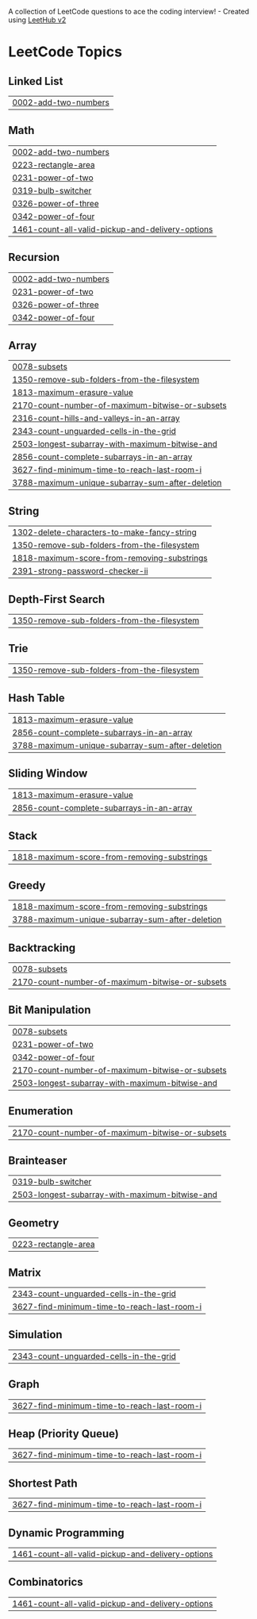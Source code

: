 A collection of LeetCode questions to ace the coding interview! - Created using [LeetHub v2](https://github.com/arunbhardwaj/LeetHub-2.0)
<!---LeetCode Topics Start-->
# LeetCode Topics
## Linked List
|  |
| ------- |
| [0002-add-two-numbers](https://github.com/lovishthapar/dsa_leetcode/tree/master/0002-add-two-numbers) |
## Math
|  |
| ------- |
| [0002-add-two-numbers](https://github.com/lovishthapar/dsa_leetcode/tree/master/0002-add-two-numbers) |
| [0223-rectangle-area](https://github.com/lovishthapar/dsa_leetcode/tree/master/0223-rectangle-area) |
| [0231-power-of-two](https://github.com/lovishthapar/dsa_leetcode/tree/master/0231-power-of-two) |
| [0319-bulb-switcher](https://github.com/lovishthapar/dsa_leetcode/tree/master/0319-bulb-switcher) |
| [0326-power-of-three](https://github.com/lovishthapar/dsa_leetcode/tree/master/0326-power-of-three) |
| [0342-power-of-four](https://github.com/lovishthapar/dsa_leetcode/tree/master/0342-power-of-four) |
| [1461-count-all-valid-pickup-and-delivery-options](https://github.com/lovishthapar/dsa_leetcode/tree/master/1461-count-all-valid-pickup-and-delivery-options) |
## Recursion
|  |
| ------- |
| [0002-add-two-numbers](https://github.com/lovishthapar/dsa_leetcode/tree/master/0002-add-two-numbers) |
| [0231-power-of-two](https://github.com/lovishthapar/dsa_leetcode/tree/master/0231-power-of-two) |
| [0326-power-of-three](https://github.com/lovishthapar/dsa_leetcode/tree/master/0326-power-of-three) |
| [0342-power-of-four](https://github.com/lovishthapar/dsa_leetcode/tree/master/0342-power-of-four) |
## Array
|  |
| ------- |
| [0078-subsets](https://github.com/lovishthapar/dsa_leetcode/tree/master/0078-subsets) |
| [1350-remove-sub-folders-from-the-filesystem](https://github.com/lovishthapar/dsa_leetcode/tree/master/1350-remove-sub-folders-from-the-filesystem) |
| [1813-maximum-erasure-value](https://github.com/lovishthapar/dsa_leetcode/tree/master/1813-maximum-erasure-value) |
| [2170-count-number-of-maximum-bitwise-or-subsets](https://github.com/lovishthapar/dsa_leetcode/tree/master/2170-count-number-of-maximum-bitwise-or-subsets) |
| [2316-count-hills-and-valleys-in-an-array](https://github.com/lovishthapar/dsa_leetcode/tree/master/2316-count-hills-and-valleys-in-an-array) |
| [2343-count-unguarded-cells-in-the-grid](https://github.com/lovishthapar/dsa_leetcode/tree/master/2343-count-unguarded-cells-in-the-grid) |
| [2503-longest-subarray-with-maximum-bitwise-and](https://github.com/lovishthapar/dsa_leetcode/tree/master/2503-longest-subarray-with-maximum-bitwise-and) |
| [2856-count-complete-subarrays-in-an-array](https://github.com/lovishthapar/dsa_leetcode/tree/master/2856-count-complete-subarrays-in-an-array) |
| [3627-find-minimum-time-to-reach-last-room-i](https://github.com/lovishthapar/dsa_leetcode/tree/master/3627-find-minimum-time-to-reach-last-room-i) |
| [3788-maximum-unique-subarray-sum-after-deletion](https://github.com/lovishthapar/dsa_leetcode/tree/master/3788-maximum-unique-subarray-sum-after-deletion) |
## String
|  |
| ------- |
| [1302-delete-characters-to-make-fancy-string](https://github.com/lovishthapar/dsa_leetcode/tree/master/1302-delete-characters-to-make-fancy-string) |
| [1350-remove-sub-folders-from-the-filesystem](https://github.com/lovishthapar/dsa_leetcode/tree/master/1350-remove-sub-folders-from-the-filesystem) |
| [1818-maximum-score-from-removing-substrings](https://github.com/lovishthapar/dsa_leetcode/tree/master/1818-maximum-score-from-removing-substrings) |
| [2391-strong-password-checker-ii](https://github.com/lovishthapar/dsa_leetcode/tree/master/2391-strong-password-checker-ii) |
## Depth-First Search
|  |
| ------- |
| [1350-remove-sub-folders-from-the-filesystem](https://github.com/lovishthapar/dsa_leetcode/tree/master/1350-remove-sub-folders-from-the-filesystem) |
## Trie
|  |
| ------- |
| [1350-remove-sub-folders-from-the-filesystem](https://github.com/lovishthapar/dsa_leetcode/tree/master/1350-remove-sub-folders-from-the-filesystem) |
## Hash Table
|  |
| ------- |
| [1813-maximum-erasure-value](https://github.com/lovishthapar/dsa_leetcode/tree/master/1813-maximum-erasure-value) |
| [2856-count-complete-subarrays-in-an-array](https://github.com/lovishthapar/dsa_leetcode/tree/master/2856-count-complete-subarrays-in-an-array) |
| [3788-maximum-unique-subarray-sum-after-deletion](https://github.com/lovishthapar/dsa_leetcode/tree/master/3788-maximum-unique-subarray-sum-after-deletion) |
## Sliding Window
|  |
| ------- |
| [1813-maximum-erasure-value](https://github.com/lovishthapar/dsa_leetcode/tree/master/1813-maximum-erasure-value) |
| [2856-count-complete-subarrays-in-an-array](https://github.com/lovishthapar/dsa_leetcode/tree/master/2856-count-complete-subarrays-in-an-array) |
## Stack
|  |
| ------- |
| [1818-maximum-score-from-removing-substrings](https://github.com/lovishthapar/dsa_leetcode/tree/master/1818-maximum-score-from-removing-substrings) |
## Greedy
|  |
| ------- |
| [1818-maximum-score-from-removing-substrings](https://github.com/lovishthapar/dsa_leetcode/tree/master/1818-maximum-score-from-removing-substrings) |
| [3788-maximum-unique-subarray-sum-after-deletion](https://github.com/lovishthapar/dsa_leetcode/tree/master/3788-maximum-unique-subarray-sum-after-deletion) |
## Backtracking
|  |
| ------- |
| [0078-subsets](https://github.com/lovishthapar/dsa_leetcode/tree/master/0078-subsets) |
| [2170-count-number-of-maximum-bitwise-or-subsets](https://github.com/lovishthapar/dsa_leetcode/tree/master/2170-count-number-of-maximum-bitwise-or-subsets) |
## Bit Manipulation
|  |
| ------- |
| [0078-subsets](https://github.com/lovishthapar/dsa_leetcode/tree/master/0078-subsets) |
| [0231-power-of-two](https://github.com/lovishthapar/dsa_leetcode/tree/master/0231-power-of-two) |
| [0342-power-of-four](https://github.com/lovishthapar/dsa_leetcode/tree/master/0342-power-of-four) |
| [2170-count-number-of-maximum-bitwise-or-subsets](https://github.com/lovishthapar/dsa_leetcode/tree/master/2170-count-number-of-maximum-bitwise-or-subsets) |
| [2503-longest-subarray-with-maximum-bitwise-and](https://github.com/lovishthapar/dsa_leetcode/tree/master/2503-longest-subarray-with-maximum-bitwise-and) |
## Enumeration
|  |
| ------- |
| [2170-count-number-of-maximum-bitwise-or-subsets](https://github.com/lovishthapar/dsa_leetcode/tree/master/2170-count-number-of-maximum-bitwise-or-subsets) |
## Brainteaser
|  |
| ------- |
| [0319-bulb-switcher](https://github.com/lovishthapar/dsa_leetcode/tree/master/0319-bulb-switcher) |
| [2503-longest-subarray-with-maximum-bitwise-and](https://github.com/lovishthapar/dsa_leetcode/tree/master/2503-longest-subarray-with-maximum-bitwise-and) |
## Geometry
|  |
| ------- |
| [0223-rectangle-area](https://github.com/lovishthapar/dsa_leetcode/tree/master/0223-rectangle-area) |
## Matrix
|  |
| ------- |
| [2343-count-unguarded-cells-in-the-grid](https://github.com/lovishthapar/dsa_leetcode/tree/master/2343-count-unguarded-cells-in-the-grid) |
| [3627-find-minimum-time-to-reach-last-room-i](https://github.com/lovishthapar/dsa_leetcode/tree/master/3627-find-minimum-time-to-reach-last-room-i) |
## Simulation
|  |
| ------- |
| [2343-count-unguarded-cells-in-the-grid](https://github.com/lovishthapar/dsa_leetcode/tree/master/2343-count-unguarded-cells-in-the-grid) |
## Graph
|  |
| ------- |
| [3627-find-minimum-time-to-reach-last-room-i](https://github.com/lovishthapar/dsa_leetcode/tree/master/3627-find-minimum-time-to-reach-last-room-i) |
## Heap (Priority Queue)
|  |
| ------- |
| [3627-find-minimum-time-to-reach-last-room-i](https://github.com/lovishthapar/dsa_leetcode/tree/master/3627-find-minimum-time-to-reach-last-room-i) |
## Shortest Path
|  |
| ------- |
| [3627-find-minimum-time-to-reach-last-room-i](https://github.com/lovishthapar/dsa_leetcode/tree/master/3627-find-minimum-time-to-reach-last-room-i) |
## Dynamic Programming
|  |
| ------- |
| [1461-count-all-valid-pickup-and-delivery-options](https://github.com/lovishthapar/dsa_leetcode/tree/master/1461-count-all-valid-pickup-and-delivery-options) |
## Combinatorics
|  |
| ------- |
| [1461-count-all-valid-pickup-and-delivery-options](https://github.com/lovishthapar/dsa_leetcode/tree/master/1461-count-all-valid-pickup-and-delivery-options) |
<!---LeetCode Topics End-->
